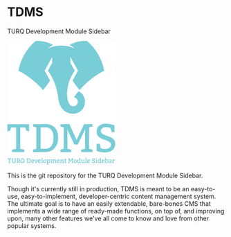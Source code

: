 # TDMS
TURQ Development Module Sidebar

<img src="https://github.com/TurqDevDesign/tdms/blob/master/tdms_functions/tdms_setup/images/tdms_logo.png" alt="TDMS Logo" width="250"/>

This is the git repository for the TURQ Development Module Sidebar. 

Though it's currently still in production, TDMS is meant to be an easy-to-use, easy-to-implement, developer-centric content management system. The ultimate goal is to have an easily extendable, bare-bones CMS that implements a wide range of ready-made functions, on top of, and improving upon, many other features we've all come to know and love from other popular systems. 
